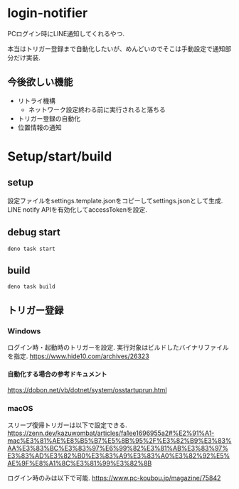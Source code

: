 # login-notifier
PCログイン時にLINE通知してくれるやつ.

本当はトリガー登録まで自動化したいが、めんどいのでそこは手動設定で通知部分だけ実装.

## 今後欲しい機能
- リトライ機構
    - ネットワーク設定終わる前に実行されると落ちる
- トリガー登録の自動化
- 位置情報の通知

# Setup/start/build
## setup
設定ファイルをsettings.template.jsonをコピーしてsettings.jsonとして生成.
LINE notify APIを有効化してaccessTokenを設定.



## debug start
```
deno task start
```

## build
```
deno task build
```


## トリガー登録
### Windows
ログイン時・起動時のトリガーを設定.
実行対象はビルドしたバイナリファイルを指定.
https://www.hide10.com/archives/26323

#### 自動化する場合の参考ドキュメント
https://dobon.net/vb/dotnet/system/osstartuprun.html


### macOS
スリープ復帰トリガーは以下で設定できる.
https://zenn.dev/kazuwombat/articles/fa1ee1696955a2#%E2%91%A1-mac%E3%81%AE%E8%B5%B7%E5%8B%95%2F%E3%82%B9%E3%83%AA%E3%83%BC%E3%83%97%E6%99%82%E3%81%AB%E3%83%97%E3%83%AD%E3%82%B0%E3%83%A9%E3%83%A0%E3%82%92%E5%AE%9F%E8%A1%8C%E3%81%99%E3%82%8B

ログイン時のみは以下で可能.
https://www.pc-koubou.jp/magazine/75842
